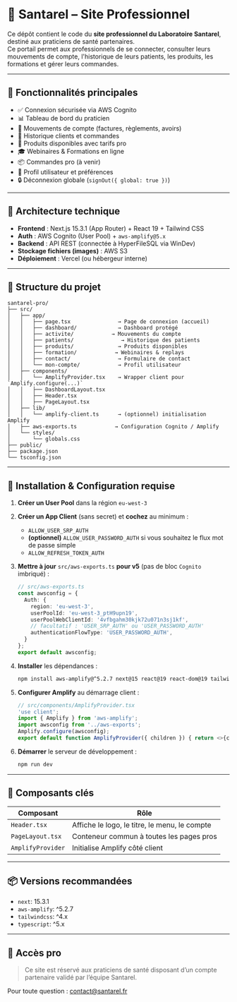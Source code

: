 # 🌿 Santarel – Site Professionnel

Ce dépôt contient le code du **site professionnel du Laboratoire Santarel**, destiné aux praticiens de santé partenaires.  
Ce portail permet aux professionnels de se connecter, consulter leurs mouvements de compte, l'historique de leurs patients, les produits, les formations et gérer leurs commandes.

---

## 🚀 Fonctionnalités principales

- ✅ Connexion sécurisée via AWS Cognito
- 📊 Tableau de bord du praticien
- 🧾 Mouvements de compte (factures, règlements, avoirs)
- 👥 Historique clients et commandes
- 🧴 Produits disponibles avec tarifs pro
- 🎓 Webinaires & Formations en ligne
- 📦 Commandes pro (à venir)
- 🧍 Profil utilisateur et préférences
- 🔒 Déconnexion globale (`signOut({ global: true })`)

---

## 🧱 Architecture technique

- **Frontend** : Next.js 15.3.1 (App Router) + React 19 + Tailwind CSS  
- **Auth** : AWS Cognito (User Pool) + `aws-amplify@5.x`  
- **Backend** : API REST (connectée à HyperFileSQL via WinDev)  
- **Stockage fichiers (images)** : AWS S3  
- **Déploiement** : Vercel (ou hébergeur interne)

---

## 📂 Structure du projet

```
santarel-pro/
├── src/
│   ├── app/
│   │   ├── page.tsx               → Page de connexion (accueil)
│   │   ├── dashboard/             → Dashboard protégé
│   │   ├── activite/            → Mouvements du compte
│   │   ├── patients/               → Historique des patients
│   │   ├── produits/              → Produits disponibles
│   │   ├── formation/            → Webinaires & replays
│   │   ├── contact/               → Formulaire de contact
│   │   └── mon-compte/            → Profil utilisateur
│   ├── components/
│   │   └── AmplifyProvider.tsx    → Wrapper client pour `Amplify.configure(...)`
│   │   ├── DashboardLayout.tsx
│   │   ├── Header.tsx
│   │   ├── PageLayout.tsx
│   ├── lib/
│   │   └── amplify-client.ts      → (optionnel) initialisation Amplify
│   ├── aws-exports.ts            → Configuration Cognito / Amplify
│   └── styles/
│       └── globals.css
├── public/
├── package.json
└── tsconfig.json
```

---

## 🔧 Installation & Configuration requise

1. **Créer un User Pool** dans la région `eu-west-3`  
2. **Créer un App Client** (sans secret) et **cochez** au minimum :
   - `ALLOW_USER_SRP_AUTH`
   - **(optionnel)** `ALLOW_USER_PASSWORD_AUTH` si vous souhaitez le flux mot de passe simple  
   - `ALLOW_REFRESH_TOKEN_AUTH`
3. **Mettre à jour** `src/aws-exports.ts` **pour v5** (pas de bloc `Cognito` imbriqué) :

   ```ts
   // src/aws-exports.ts
   const awsconfig = {
     Auth: {
       region: 'eu-west-3',
       userPoolId: 'eu-west-3_ptH9upn19',
       userPoolWebClientId: '4vfbgahm30kjk72u071n3sj1kf',
       // facultatif : 'USER_SRP_AUTH' ou 'USER_PASSWORD_AUTH'
       authenticationFlowType: 'USER_PASSWORD_AUTH',
     }
   };
   export default awsconfig;
   ```
4. **Installer** les dépendances :

   ```bash
   npm install aws-amplify@^5.2.7 next@15 react@19 react-dom@19 tailwindcss postcss autoprefixer
   ```
5. **Configurer Amplify** au démarrage client :

   ```ts
   // src/components/AmplifyProvider.tsx
   'use client';
   import { Amplify } from 'aws-amplify';
   import awsconfig from '../aws-exports';
   Amplify.configure(awsconfig);
   export default function AmplifyProvider({ children }) { return <>{children}</>; }
   ```
6. **Démarrer** le serveur de développement :

   ```bash
   npm run dev
   ```

---

## 🧩 Composants clés

| Composant         | Rôle                                            |
|-------------------|--------------------------------------------------|
| `Header.tsx`      | Affiche le logo, le titre, le menu, le compte   |
| `PageLayout.tsx`  | Conteneur commun à toutes les pages pros        |
| `AmplifyProvider` | Initialise Amplify côté client                  |

---

## 📦 Versions recommandées

- `next`: 15.3.1  
- `aws-amplify`: ^5.2.7  
- `tailwindcss`: ^4.x  
- `typescript`: ^5.x  

---

## 🔐 Accès pro

> Ce site est réservé aux praticiens de santé disposant d’un compte partenaire validé par l’équipe Santarel.

Pour toute question : [contact@santarel.fr](mailto:contact@santarel.fr)